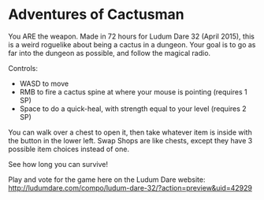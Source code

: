 # Adventures of Cactusman
You ARE the weapon.  Made in 72 hours for Ludum Dare 32 (April 2015), this is a weird roguelike about being a cactus in a dungeon.  Your goal is to go as far into the dungeon as possible, and follow the magical radio.

Controls:

 * WASD to move
 * RMB to fire a cactus spine at where your mouse is pointing (requires 1 SP)
 * Space to do a quick-heal, with strength equal to your level (requires 2 SP)

You can walk over a chest to open it, then take whatever item is inside with the button in the lower left.  Swap Shops are like chests, except they have 3 possible item choices instead of one.

See how long you can survive!

Play and vote for the game here on the Ludum Dare website: http://ludumdare.com/compo/ludum-dare-32/?action=preview&uid=42929

